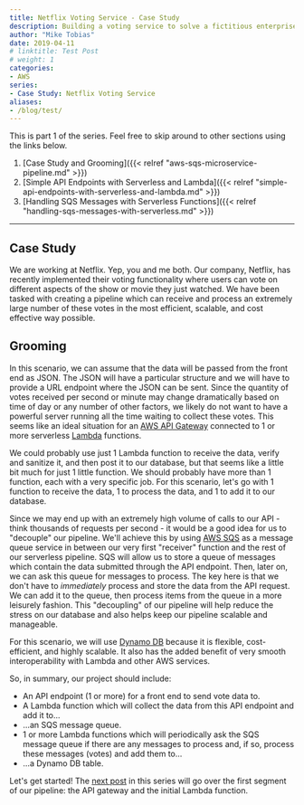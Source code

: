 ```yaml
---
title: Netflix Voting Service - Case Study
description: Building a voting service to solve a fictitious enterprise problem.
author: "Mike Tobias"
date: 2019-04-11
# linktitle: Test Post
# weight: 1
categories:
- AWS
series:
- Case Study: Netflix Voting Service
aliases:
- /blog/test/
---
```


This is part 1 of the series.  Feel free to skip around to other sections using the links below.

1. [Case Study and Grooming]({{< relref "aws-sqs-microservice-pipeline.md" >}})
2. [Simple API Endpoints with Serverless and Lambda]({{< relref "simple-api-endpoints-with-serverless-and-lambda.md" >}})
3. [Handling SQS Messages with Serverless Functions]({{< relref "handling-sqs-messages-with-serverless.md" >}})

---

## Case Study

We are working at Netflix.  Yep, you and me both.  Our company, Netflix, has recently implemented their voting functionality where users can vote on different aspects of the show or movie they just watched.  We have been tasked with creating a pipeline which can receive and process an extremely large number of these votes in the most efficient, scalable, and cost effective way possible.  

## Grooming

In this scenario, we can assume that the data will be passed from the front end as JSON.  The JSON will have a particular structure and we will have to provide a URL endpoint where the JSON can be sent.  Since the quantity of votes received per second or minute may change dramatically based on time of day or any number of other factors, we likely do not want to have a powerful server running all the time waiting to collect these votes.  This seems like an ideal situation for an [AWS API Gateway](<https://aws.amazon.com/api-gateway/>) connected to 1 or more serverless [Lambda](<https://aws.amazon.com/lambda/>) functions.  

We could probably use just 1 Lambda function to receive the data, verify and sanitize it, and then post it to our database, but that seems like a little bit much for just 1 little function.  We should probably have more than 1 function, each with a very specific job.  For this scenario, let's go with 1 function to receive the data, 1 to process the data, and 1 to add it to our database.

Since we may end up with an extremely high volume of calls to our API - think thousands of requests per second - it would be a good idea for us to "decouple" our pipeline.  We'll achieve this by using [AWS SQS](<https://aws.amazon.com/sqs/>) as a message queue service in between our very first "receiver" function and the rest of our serverless pipeline.  SQS will allow us to store a queue of messages which contain the data submitted through the API endpoint.  Then, later on, we can ask this queue for messages to process.  The key here is that we don't have to _immediately_ process and store the data from the API request.  We can add it to the queue, then process items from the queue in a more leisurely fashion.  This "decoupling" of our pipeline will help reduce the stress on our database and also helps keep our pipeline scalable and manageable.  

For this scenario, we will use [Dynamo DB](<https://aws.amazon.com/dynamodb/>) because it is flexible, cost-efficient, and highly scalable. It also has the added benefit of very smooth interoperability with Lambda and other AWS services. 

So, in summary, our project should include:

- An API endpoint (1 or more) for a front end to send vote data to.
- A Lambda function which will collect the data from this API endpoint and add it to...
- …an SQS message queue.
- 1 or more Lambda functions which will periodically ask the SQS message queue if there are any messages to process and, if so, process these messages (votes) and add them to...
- …a Dynamo DB table.

Let's get started!  The [next post]() in this series will go over the first segment of our pipeline: the API gateway and the initial Lambda function.

